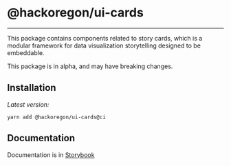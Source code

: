 # @hackoregon/ui-cards

---

This package contains components related to story cards, which is a modular framework for data visualization storytelling designed to be embeddable.

This package is in alpha, and may have breaking changes.

## Installation

_Latest version:_

```
yarn add @hackoregon/ui-cards@ci
```

## Documentation

Documentation is in [Storybook](https://hackoregon.github.io/civic/)

